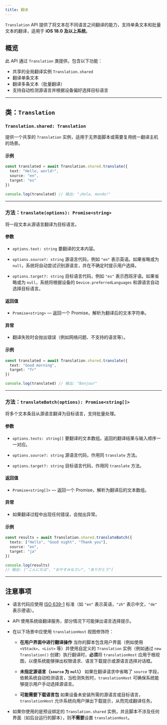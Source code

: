 ```yaml
---
title: 翻译
---
```

`Translation` API 提供了将文本在不同语言之间翻译的能力，支持单条文本和批量文本的翻译，适用于 **iOS 18.0 及以上系统**。

## 概览

此 API 通过 `Translation` 类提供，包含以下功能：

* 共享的全局翻译实例 `Translation.shared`
* 翻译单条文本
* 翻译多条文本（批量翻译）
* 支持自动检测源语言并根据设备偏好选择目标语言

---

## 类：`Translation`

### `Translation.shared: Translation`

提供一个共享的 `Translation` 实例，适用于无界面脚本或需要复用统一翻译主机的场景。

#### 示例

```ts
const translated = await Translation.shared.translate({
  text: "Hello, world!",
  source: "en",
  target: "es"
})

console.log(translated) // 输出: "¡Hola, mundo!"
```

---

### 方法：`translate(options): Promise<string>`

将一段文本从源语言翻译为目标语言。

#### 参数

* `options.text: string`
  要翻译的文本内容。

* `options.source?: string`
  源语言代码，例如 `"en"` 表示英语。如果省略或为 `null`，系统将自动尝试识别源语言，并在不确定时提示用户选择。

* `options.target?: string`
  目标语言代码，例如 `"es"` 表示西班牙语。如果省略或为 `null`，系统将根据设备的 `Device.preferredLanguages` 和源语言自动选择目标语言。

#### 返回值

* `Promise<string>` — 返回一个 Promise，解析为翻译后的文本字符串。

#### 异常

* 翻译失败时会抛出错误（例如网络问题、不支持的语言等）。

#### 示例

```ts
const translated = await Translation.shared.translate({
  text: "Good morning",
  target: "fr"
})

console.log(translated) // 输出: "Bonjour"
```

---

### 方法：`translateBatch(options): Promise<string[]>`

将多个文本条目从源语言翻译为目标语言，支持批量处理。

#### 参数

* `options.texts: string[]`
  要翻译的文本数组。返回的翻译结果与输入顺序一一对应。

* `options.source?: string`
  源语言代码，作用同 `translate` 方法。

* `options.target?: string`
  目标语言代码，作用同 `translate` 方法。

#### 返回值

* `Promise<string[]>` — 返回一个 Promise，解析为翻译后的文本数组。

#### 异常

* 如果翻译过程中出现任何错误，会抛出异常。

#### 示例

```ts
const results = await Translation.shared.translateBatch({
  texts: ["Hello", "Good night", "Thank you"],
  source: "en",
  target: "ja"
})

console.log(results)
// 输出: ["こんにちは", "おやすみなさい", "ありがとう"]
```

---

## 注意事项

* 语言代码应使用 [ISO 639-1](https://zh.wikipedia.org/wiki/ISO_639-1) 标准（如 `"en"` 表示英语，`"zh"` 表示中文，`"de"` 表示德语）。
* API 使用系统级翻译服务，部分情况下可能弹出语言选择提示。
* 在以下场景中应使用 `translationHost` 视图修饰符：
  * **在用户界面中进行翻译操作**
    当你的脚本包含用户界面（例如使用 `<VStack>`、`<List>` 等）并使用自定义的 `Translation` 实例（例如通过 `new Translation()` 创建）执行翻译时，**必须**将 `translationHost` 应用于根视图，以便系统能够弹出权限请求、语言下载提示或源语言选择对话框。

  * **未指定源语言（`source` 为 `null`）**
    如果在翻译请求中省略了 `source` 字段，依赖系统自动检测语言，当检测失败时，`translationHost` 可确保系统能够提示用户手动选择源语言。

  * **可能需要下载语言包**
    如果设备未安装所需的源语言或目标语言，`translationHost` 允许系统向用户弹出下载提示，从而完成翻译任务。

* 如果你使用的是预设绑定的 `Translation.shared` 实例，并且脚本不涉及任何界面（如后台运行的脚本），则**不需要**设置 `translationHost`。